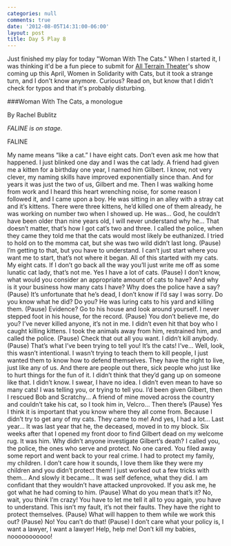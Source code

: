 ```yaml
---
categories: null
comments: true
date: '2012-08-05T14:31:00-06:00'
layout: post
title: Day 5 Play 8
---
```


Just finished my play for today "Woman With The Cats." When I started it, I was thinking it'd be a fun piece to submit for [All Terrain Theater](http://www.allterraintheater.org/)'s show coming up this April, Women in Solidarity with Cats, but it took a strange turn, and I don't know anymore. Curious? Read on, but know that I didn't check for typos and that it's probably disturbing.


###Woman With The Cats, a monologue

By Rachel Bublitz

*FALINE is on stage.*

FALINE

My name means “like a cat.” I have eight cats. Don’t even ask me how that happened. I just blinked one day and I was the cat lady. A friend had given me a kitten for a birthday one year, I named him Gilbert. I know, not very clever, my naming skills have improved exponentially since than. And for years it was just the two of us, Gilbert and me. Then I was walking home from work and I heard this heart wrenching noise, for some reason I followed it, and I came upon a boy. He was sitting in an alley with a stray cat and it’s kittens. There were three kittens, he’d killed one of them already, he was working on number two when I showed up. He was... God, he couldn’t have been older than nine years old, I will never understand why he... That doesn’t matter, that’s how I got cat’s two and three. I called the police, when they came they told me that the cats would most likely be euthanized. I tried to hold on to the momma cat, but she was two wild didn’t last long. (Pause) I’m getting to that, but you have to understand. I can’t just start where you want me to start, that’s not where it began. All of this started with my cats. My eight cats. If I don’t go back all the way you’ll just write me off as some lunatic cat lady, that’s not me. Yes I have a lot of cats. (Pause) I don’t know, what would you consider an appropriate amount of cats to have? And why is it your business how many cats I have? Why does the police have a say? (Pause) It’s unfortunate that he’s dead, I don’t know if I’d say I was sorry. Do you know what he did? Do you? He was luring cats to his yard and killing them. (Pause) Evidence? Go to his house and look around yourself. I never stepped foot in his house, for the record. (Pause) You don’t believe me, do you? I’ve never killed anyone, it’s not in me. I didn’t even hit that boy who I caught killing kittens. I took the animals away from him, restrained him, and called the police. (Pause) Check that out all you want. I didn’t kill anybody. (Pause) That’s what I’ve been trying to tell you! It’s the cats! I’ve... Well, look, this wasn’t intentional. I wasn’t trying to teach them to kill people, I just wanted them to know how to defend themselves. They have the right to live, just like any of us. And there are people out there, sick people who just like to hurt things for the fun of it. I didn’t think that they’d gang up on someone like that. I didn’t know. I swear, I have no idea. I didn’t even mean to have so many cats! I was telling you, or trying to tell you. I’d been given Gilbert, then I rescued Bob and Scratchy... A friend of mine moved across the country and couldn’t take his cat, so I took him in, Velcro... Then there’s (Pause) Yes I think it is important that you know where they all come from. Because I didn’t try to get any of my cats. They came to me! And yes, I had a lot... Last year... It was last year that he, the deceased, moved in to my block. Six weeks after that I opened my front door to find Gilbert dead on my welcome rug. It was him. Why didn’t anyone investigate Gilbert’s death? I called you, the police, the ones who serve and protect. No one cared. You filed away some report and went back to your real crime. I had to protect my family, my children. I don’t care how it sounds, I love them like they were my children and you didn’t protect them! I just worked out a few tricks with them... And slowly it became... It was self defence, what they did. I am confidant that they wouldn’t have attacked unprovoked. If you ask me, he got what he had coming to him. (Pause) What do you mean that’s it? No, wait, you think I’m crazy! You have to let me tell it all to you again, you have to understand. This isn’t my fault, it’s not their faults. They have the right to protect themselves. (Pause) What will happen to them while we work this out? (Pause) No! You can’t do that! (Pause) I don’t care what your policy is, I want a lawyer, I want a lawyer! Help, help me! Don’t kill my babies, nooooooooooo!